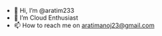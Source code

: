 - 👋 Hi, I’m @aratim233
- 👀 I’m Cloud Enthusiast
- 📫 How to reach me on aratimanoj23@gmail.com

<!---
aratim233/aratim233 is a ✨ special ✨ repository because its `README.md` (this file) appears on your GitHub profile.
You can click the Preview link to take a look at your changes.
--->
